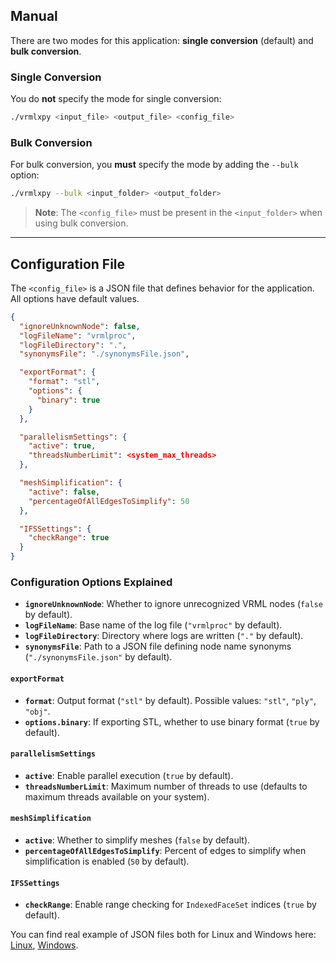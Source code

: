 ## Manual

There are two modes for this application: **single conversion** (default) and **bulk conversion**.

### Single Conversion

You do **not** specify the mode for single conversion:

```bash
./vrmlxpy <input_file> <output_file> <config_file>
```

### Bulk Conversion

For bulk conversion, you **must** specify the mode by adding the `--bulk` option:

```bash
./vrmlxpy --bulk <input_folder> <output_folder>
```

> **Note**: The `<config_file>` must be present in the `<input_folder>` when using bulk conversion.

---

## Configuration File

The `<config_file>` is a JSON file that defines behavior for the application. All options have default values.

```json
{
  "ignoreUnknownNode": false,
  "logFileName": "vrmlproc",
  "logFileDirectory": ".",
  "synonymsFile": "./synonymsFile.json",

  "exportFormat": {
    "format": "stl",
    "options": {
      "binary": true
    }
  },

  "parallelismSettings": {
    "active": true,
    "threadsNumberLimit": <system_max_threads>
  },

  "meshSimplification": {
    "active": false,
    "percentageOfAllEdgesToSimplify": 50
  },

  "IFSSettings": {
    "checkRange": true
  }
}
```

### Configuration Options Explained

- **`ignoreUnknownNode`**: Whether to ignore unrecognized VRML nodes (`false` by default).
- **`logFileName`**: Base name of the log file (`"vrmlproc"` by default).
- **`logFileDirectory`**: Directory where logs are written (`"."` by default).
- **`synonymsFile`**: Path to a JSON file defining node name synonyms (`"./synonymsFile.json"` by default).

#### `exportFormat`
- **`format`**: Output format (`"stl"` by default). Possible values: `"stl"`, `"ply"`, `"obj"`.
- **`options.binary`**: If exporting STL, whether to use binary format (`true` by default).

#### `parallelismSettings`
- **`active`**: Enable parallel execution (`true` by default).
- **`threadsNumberLimit`**: Maximum number of threads to use (defaults to maximum threads available on your system).

#### `meshSimplification`
- **`active`**: Whether to simplify meshes (`false` by default).
- **`percentageOfAllEdgesToSimplify`**: Percent of edges to simplify when simplification is enabled (`50` by default).

#### `IFSSettings`
- **`checkRange`**: Enable range checking for `IndexedFaceSet` indices (`true` by default).

You can find real example of JSON files both for Linux and Windows here: [Linux](../vrmlxConfig.linux.json),  [Windows](../vrmlxConfig.windows.json).